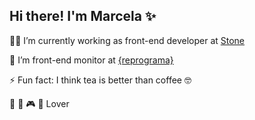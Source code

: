 ## Hi there! I'm Marcela :sparkles:

:woman_technologist: I’m currently working as front-end developer at [Stone](https://www.stone.com.br/)

:purple_heart: I’m front-end monitor at [{reprograma}](https://reprograma.com.br/)

:zap: Fun fact: I think tea is better than coffee 🤓

:art: :dog: :video_game: :chocolate_bar: Lover
